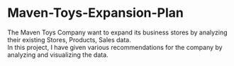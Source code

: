 # Maven-Toys-Expansion-Plan
The Maven Toys Company want to expand its business stores by analyzing their existing Stores, Products, Sales data.  
In this project, I have given various recommendations for the company by analyzing and visualizing the data.
